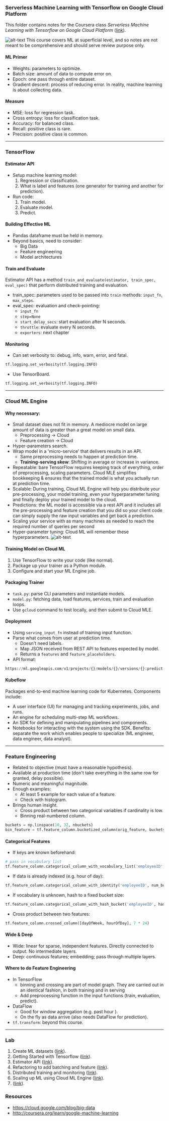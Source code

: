 ### Serverless Machine Learning with Tensorflow on Google Cloud Platform
This folder contains notes for the Coursera class *Serverless Machine Learning with Tensorflow on Google Cloud Platform* ([link](https://www.coursera.org/learn/serverless-machine-learning-gcp/lecture/zhFVo/optimization)).

![alt-text](figs/TFHierarchy.svg)
This course covers ML at superficial level, and so notes are not meant to be comprehensive and should serve review purpose only.

#### ML Primer
* Weights: parameters to optimize.
* Batch size: amount of data to compute error on.
* Epoch: one pass through entire dataset.
* Gradient descent: process of reducing error.
In reality, machine learning is about collecting data.

#### Measure
* MSE: loss for regression task.
* Cross entropy: loss for classification task.
* Accuracy: for balanced class.
* Recall: positive class is rare.
* Precision: positive class is common.

___
### TensorFlow
#### Estimator API
* Setup machine learning model:
    1. Regression or classification.
    2. What is label and features (one generator for training and another for prediction).
* Run code:
    1. Train model.
    2. Evaluate model.
    3. Predict.

#### Building Effective ML
* Pandas dataframe must be held in memory.
* Beyond basics, need to consider:
    - Big Data
    - Feature engineering
    - Model architectures

#### Train and Evaluate
Estimator API has a method `train_and_evaluate(estimator, train_spec, eval_spec)` that perform distributed training and evaluation.
* train_spec: parameters used to be passed into `train` methods: `input_fn`, `max_steps`.
* eval_spec: evaluation and check-pointing:
    - `input_fn`
    - `step=None`
    - `start_delay_secs`: start evaluation after N seconds.
    - `throttle`: evaluate every N seconds.
    - `exporters`: next chapter

#### Monitoring
* Can set verbosity to: debug, info, warn, error, and fatal.
```python
tf.logging.set_verbosity(tf.logging.INFO)
```
* Use TensorBoard.
```python
tf.logging.set_verbosity(tf.logging.INFO)
```

___
### Cloud ML Engine
#### Why necessary:
* Small dataset does not fit in memory. A mediocre model on large amount of data is greater than a great model on small data.
    - Preprocessing -> Cloud
    - Feature creation -> Cloud
* Hyper-parameters search.
* Wrap model in a 'micro-service' that delivers results in an API.
    - Same preprocessing needs to happen at prediction time.
    - **Training-serving skew**: Shifting in average or increase in variance.
* Repeatable: bare TensorFlow requires keeping track of everything, order of preprocessing, scaling parameters. Cloud MLE simplifies bookkeeping & ensures that the trained model is what you actually run at prediction time.
* Scalable: During training, Cloud ML Engine will help you distribute your pre-processing, your model training, even your hyperparameter tuning and finally deploy your trained model to the cloud.
* Predictions: the ML model is accessible via a rest API and it includes all the pre-processing and feature creation that you did so your client code can simply supply the raw input variables and get back a prediction.
* Scaling your service with as many machines as needed to reach the required number of queries per second
* Hyper-parameter tuning: Cloud ML will remember these hyperparameters.
![alt-text](figs/mle.png)

#### Training Model on Cloud ML
1. Use TensorFlow to write your code (like normal).
2. Package up your trainer as a Python module.
3. Configure and start your ML Engine job.

#### Packaging Trainer
* `task.py`: parse CLI parameters and instantiate models.
* `model.py`: fetching data, load features, services, train and evaluation loops.
* Use `gcloud` command to test locally, and then submit to Cloud MLE.

#### Deployment
* Using `serving_input_fn` instead of training input function.
* Parse what comes from user at prediction time.
    * Doesn't need labels.
    * Map JSON received from REST API to features expected by model.
    * Returns a `features` and `feature_placeholders`.
* API format:
```Python
https://ml.googleapis.com/v1/projects/{}/models/{}/versions/{}:predict.format(PROJECT, MODEL_NAME, MODEL_VERSION)
```

#### Kubeflow
Packages end-to-end machine learning code for Kubernetes. Components include:
* A user interface (UI) for managing and tracking experiments, jobs, and runs.
* An engine for scheduling multi-step ML workflows.
* An SDK for defining and manipulating pipelines and components.
* Notebooks for interacting with the system using the SDK.
Benefits: separate the work which enables people to specialize (ML engineer, data engineer, data analyst).

___
### Feature Engineering
* Related to objective (must have a reasonable hypothesis).
* Available at production time (don't take everything in the same row for granted, delay possible).
* Numeric and meaningful magnitude.
* Enough examples:
    - At least 5 example for each value of a feature.
    - Check with histogram.
* Brings human insight.
    - Cross product between two categorical variables if cardinality is low.
    - Binning real-numbered column.

```python
buckets = np.linspace(10, 32, nbuckets)
bin_feature = tf.feature_column.bucketized_column(orig_feature, buckets)
```

#### Categorical Features
* If keys are known beforehand:
```Python
# pass in vocabulary list
tf.feature_column.categorical_column_with_vocabulary_list('employeeID', vocabulary_list=['132', '223', ...])
```
* If data is already indexed (e.g. hour of day):
```python
tf.feature_column.categorical_column_with_identity('employeeID', num_buckets=5)
```

* If vocabulary is unknown, hash to a fixed bucket size:
```python
tf.feature_column.categorical_column_with_hash_bucket('employeeID', hash_bucket_size=100)
```

* Cross product between two features:
```python
tf.feature_column.crossed_column([dayOfWeek, hourOfDay], 7 * 24)
```

#### Wide & Deep
* Wide: linear for sparse, independent features. Directly connected to output. No intermediate layers.
* Deep: continuous features; embedding; pass through multiple layers.

#### Where to do Feature Engineering
* In TensorFlow
    - binning and crossing are part of model graph.  They are carried out in an identical fashion, in both training and in serving
    - Add preprocessing function in the input functions (train, evaluation, predict).
* DataFlow
    - Good for window aggregation (e.g. past hour ).
    - On the fly as data arrive (also needs DataFlow for prediction).
* `tf.transform`: beyond this course.
___
### Lab
1. Create ML datasets ([link](lab_1.md)).
2. Getting Started with Tensorflow ([link](lab_2.md)).
3. Estimator API ([link](lab_3.md)).
4. Refactoring to add batching and feature ([link](lab_4.md)).
5. Distributed training and monitoring ([link](lab_5.md)).
6. Scaling up ML using Cloud ML Engine ([link](lab_6.md)).
7. ([link](lab_7.md)).

### Resources
* https://cloud.google.com/blog/big-data
* http://coursera.org/learn/google-machine-learning
